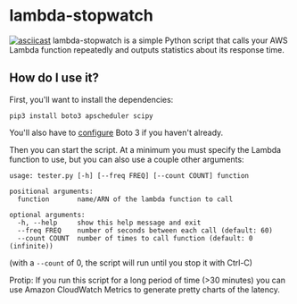 # lambda-stopwatch

[![asciicast](https://asciinema.org/a/cei4arkpb01n2kc7c2psz3sju.png)](https://asciinema.org/a/cei4arkpb01n2kc7c2psz3sju)
lambda-stopwatch is a simple Python script that calls your AWS Lambda function repeatedly and outputs statistics about its response time.

## How do I use it?

First, you'll want to install the dependencies:
```
pip3 install boto3 apscheduler scipy
```

You'll also have to [configure](http://boto3.readthedocs.io/en/latest/guide/quickstart.html#configuration) Boto 3 if you haven't already.

Then you can start the script. At a minimum you must specify the Lambda function to use, but you can also use a couple other arguments:
```
usage: tester.py [-h] [--freq FREQ] [--count COUNT] function

positional arguments:
  function       name/ARN of the lambda function to call

optional arguments:
  -h, --help     show this help message and exit
  --freq FREQ    number of seconds between each call (default: 60)
  --count COUNT  number of times to call function (default: 0 (infinite))
```
(with a `--count` of 0, the script will run until you stop it with Ctrl-C)

Protip: If you run this script for a long period of time (>30 minutes) you can use Amazon CloudWatch Metrics to generate pretty charts of the latency.
